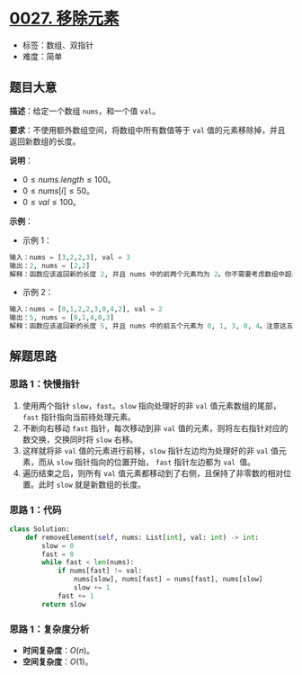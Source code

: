 # [0027. 移除元素](https://leetcode.cn/problems/remove-element/)

- 标签：数组、双指针
- 难度：简单

## 题目大意

**描述**：给定一个数组 `nums`，和一个值 `val`。

**要求**：不使用额外数组空间，将数组中所有数值等于 `val` 值的元素移除掉，并且返回新数组的长度。

**说明**：

- $0 \le nums.length \le 100$。
- $0 \le nums[i] \le 50$。
- $0 \le val \le 100$。

**示例**：

- 示例 1：

```python
输入：nums = [3,2,2,3], val = 3
输出：2, nums = [2,2]
解释：函数应该返回新的长度 2, 并且 nums 中的前两个元素均为 2。你不需要考虑数组中超出新长度后面的元素。例如，函数返回的新长度为 2 ，而 nums = [2,2,3,3] 或 nums = [2,2,0,0]，也会被视作正确答案。
```

- 示例 2：

```python
输入：nums = [0,1,2,2,3,0,4,2], val = 2
输出：5, nums = [0,1,4,0,3]
解释：函数应该返回新的长度 5, 并且 nums 中的前五个元素为 0, 1, 3, 0, 4。注意这五个元素可为任意顺序。你不需要考虑数组中超出新长度后面的元素。
```

## 解题思路

### 思路 1：快慢指针

1. 使用两个指针 `slow`，`fast`。`slow` 指向处理好的非 `val` 值元素数组的尾部，`fast` 指针指向当前待处理元素。
2. 不断向右移动 `fast` 指针，每次移动到非 `val` 值的元素，则将左右指针对应的数交换，交换同时将 `slow` 右移。
3. 这样就将非 `val` 值的元素进行前移，`slow` 指针左边均为处理好的非 `val` 值元素，而从 `slow` 指针指向的位置开始， `fast` 指针左边都为 `val `值。
4. 遍历结束之后，则所有 `val` 值元素都移动到了右侧，且保持了非零数的相对位置。此时 `slow` 就是新数组的长度。

### 思路 1：代码

```python
class Solution:
    def removeElement(self, nums: List[int], val: int) -> int:
        slow = 0
        fast = 0
        while fast < len(nums):
            if nums[fast] != val:
                nums[slow], nums[fast] = nums[fast], nums[slow]
                slow += 1
            fast += 1
        return slow
```

### 思路 1：复杂度分析

- **时间复杂度**：$O(n)$。
- **空间复杂度**：$O(1)$。

